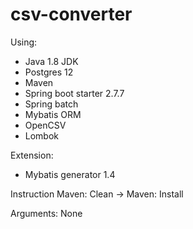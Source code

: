 # csv-converter

Using:
- Java 1.8 JDK
- Postgres 12
- Maven
- Spring boot starter 2.7.7
- Spring batch
- Mybatis ORM
- OpenCSV
- Lombok

Extension:
- Mybatis generator 1.4

Instruction
Maven: Clean -> 
Maven: Install

Arguments:
None
